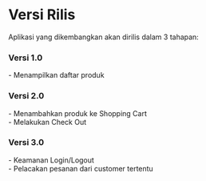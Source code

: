 # Versi Rilis

Aplikasi yang dikembangkan akan dirilis dalam 3 tahapan:
<h3>Versi 1.0</h3>
- Menampilkan daftar produk
<h3>Versi 2.0</h3>
- Menambahkan produk ke Shopping Cart <br>
- Melakukan Check Out
<h3>Versi 3.0</h3> 
- Keamanan Login/Logout <br>
- Pelacakan pesanan dari customer tertentu
